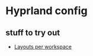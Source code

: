 # Hyprland config

## stuff to try out
- [Layouts per workspace](https://github.com/zakk4223/hyprWorkspaceLayouts)
